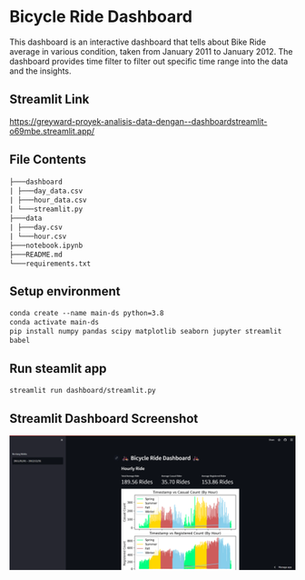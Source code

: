 # Bicycle Ride Dashboard
This dashboard is an interactive dashboard that tells about Bike Ride average in various condition, taken from January 2011 to January 2012. The dashboard provides time filter to filter out specific time range into the data and the insights.
## Streamlit Link
https://greyward-proyek-analisis-data-dengan--dashboardstreamlit-o69mbe.streamlit.app/
## File Contents
```
├───dashboard
| ├───day_data.csv
| ├───hour_data.csv
| └───streamlit.py
├───data
| ├───day.csv
| └───hour.csv
├───notebook.ipynb
├───README.md
└───requirements.txt
```
## Setup environment
```
conda create --name main-ds python=3.8
conda activate main-ds
pip install numpy pandas scipy matplotlib seaborn jupyter streamlit babel
```
## Run steamlit app
```
streamlit run dashboard/streamlit.py
```
## Streamlit Dashboard Screenshot
[![Alt text](https://github.com/GreyWard/Proyek-Analisis-Data-dengan-Python/blob/master/Dashboard%20Screenshot/dash1.png)](https://github.com/GreyWard/Proyek-Analisis-Data-dengan-Python   )
